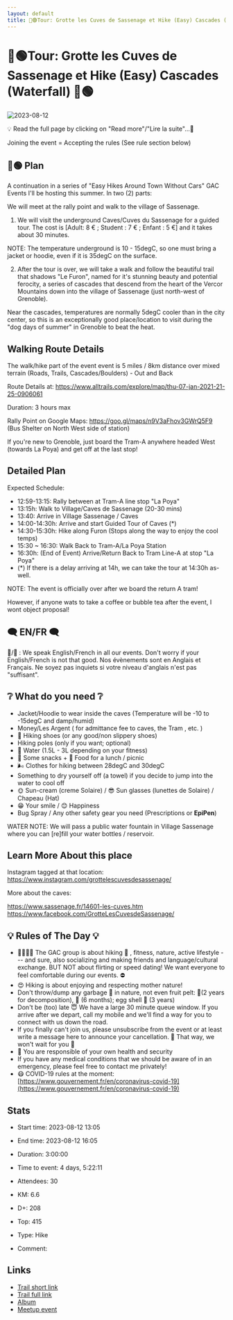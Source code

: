 ```yaml
---
layout: default
title: 🥾🟢Tour: Grotte les Cuves de Sassenage et Hike (Easy) Cascades (Waterfall) 🥾🟢
---
```


# 🥾🟢Tour: Grotte les Cuves de Sassenage et Hike (Easy) Cascades (Waterfall) 🥾🟢

![2023-08-12](/Stats/img/orig/2023-08-12.jpg)

💡 Read the full page by clicking on "Read more"/"Lire la suite"...💜

Joining the event = Accepting the rules (See rule section below)

## 🥾🟢 Plan

A continuation in a series of "Easy Hikes Around Town Without Cars" GAC Events I'll be hosting this summer. In two (2) parts:

We will meet at the rally point and walk to the village of Sassenage.

1. We will visit the underground Caves/Cuves du Sassenage for a guided tour. The cost is [Adult: 8 € ; Student : 7 € ; Enfant : 5 €] and it takes about 30 minutes.

NOTE: The temperature underground is 10 - 15degC, so one must bring a jacket or hoodie, even if it is 35degC on the surface.

2. After the tour is over, we will take a walk and follow the beautiful trail that shadows "Le Furon", named for it's stunning beauty and potential ferocity, a series of cascades that descend from the heart of the Vercor Mountains down into the village of Sassenage (just north-west of Grenoble).

Near the cascades, temperatures are normally 5degC cooler than in the city center, so this is an exceptionally good place/location to visit during the "dog days of summer" in Grenoble to beat the heat.

## Walking Route Details

The walk/hike part of the event event is 5 miles / 8km distance over mixed terrain (Roads, Trails, Cascades/Boulders) - Out and Back

Route Details at: https://www.alltrails.com/explore/map/thu-07-jan-2021-21-25-0906061

Duration: 3 hours max

Rally Point on Google Maps: https://goo.gl/maps/n9V3aFhov3GWrQ5F9
(Bus Shelter on North West side of station)

If you're new to Grenoble, just board the Tram-A anywhere headed West (towards La Poya) and get off at the last stop!

## Detailed Plan

Expected Schedule:

* 12:59-13:15: Rally between at Tram-A line stop "La Poya"
* 13:15h: Walk to Village/Caves de Sassenage (20-30 mins)
* 13:40: Arrive in Village Sassenage / Caves
* 14:00-14:30h: Arrive and start Guided Tour of Caves (\*)
* 14:30-15:30h: Hike along Furon (Stops along the way to enjoy the cool temps)
* 15:30 \~ 16:30: Walk Back to Tram-A/La Poya Station
* 16:30h: (End of Event) Arrive/Return Back to Tram Line-A at stop "La Poya"
* (\*) If there is a delay arriving at 14h, we can take the tour at 14:30h as-well.

NOTE: The event is officially over after we board the return A tram!

However, if anyone wats to take a coffee or bubble tea after the event, I wont object proposal!

## 🗨️ EN/FR 🗨️

🦅/🐓 : We speak English/French in all our events. Don't worry if your English/French is not that good. Nos évènements sont en Anglais et Français. Ne soyez pas inquiets si votre niveau d'anglais n'est pas "suffisant".

## ❔ What do you need ❔

* Jacket/Hoodie to wear inside the caves (Temperature will be -10 to -15degC and damp/humid)
* Money/Les Argent ( for admittance fee to caves, the Tram , etc. )
* 🥾 Hiking shoes (or any good/non slippery shoes)
* Hiking poles (only if you want; optional)
* 🧃 Water (1.5L - 3L depending on your fitness)
* 🍫 Some snacks + 🥗 Food for a lunch / picnic
* 🌬 Clothes for hiking between 28degC and 30degC
* Something to dry yourself off (a towel) if you decide to jump into the water to cool off
* 🌞 Sun-cream (creme Solaire) / 😎 Sun glasses (lunettes de Solaire) / Chapeau (Hat)
* 😁 Your smile / 😊 Happiness
* Bug Spray / Any other safety gear you need (Prescriptions or **EpiPen**)

WATER NOTE: We will pass a public water fountain in Village Sassenage where you can [re]fill your water bottles / reservoir.

## Learn More About this place

Instagram tagged at that location:
https://www.instagram.com/grottelescuvesdesassenage/

More about the caves:

https://www.sassenage.fr/14601-les-cuves.htm
https://www.facebook.com/GrotteLesCuvesdeSassenage/

## 💡 Rules of The Day 💡

* 🚶‍♀️🚶‍♂️ The GAC group is about hiking 🥾 , fitness, nature, active lifestyle --- and sure, also socializing and making friends and language/cultural exchange. BUT NOT about flirting or speed dating! We want everyone to feel comfortable during our events. ⛔
* 😍 Hiking is about enjoying and respecting mother nature!
* Don't throw/dump any garbage 🚮 in nature, not even fruit pelt: 🍌(2 years for decomposition), 🍊 (6 months); egg shell 🥚 (3 years)
* Don't be (too) late 😇 We have a large 30 minute queue window. If you arrive after we depart, call my mobile and we'll find a way for you to connect with us down the road.
* If you finally can't join us, please unsubscribe from the event or at least write a message here to announce your cancellation. 💜 That way, we won't wait for you 💜
* 💟 You are responsible of your own health and security
* If you have any medical conditions that we should be aware of in an emergency, please feel free to contact me privately!
* 😷 COVID-19 rules at the moment: [https://www.gouvernement.fr/en/coronavirus-covid-19](https://www.gouvernement.fr/en/coronavirus-covid-19)

## Stats

- Start time: 2023-08-12 13:05
- End time: 2023-08-12 16:05
- Duration: 3:00:00
- Time to event: 4 days, 5:22:11
- Attendees: 30

- KM: 6.6
- D+: 208
- Top: 415
- Type: Hike
- Comment: 

## Links

- [Trail short link](https://s.42l.fr/jrgnxwNC)
- [Trail full link]()
- [Album](https://binnette.github.io/GacImg2023/2023-08-12-🥾🟢Tour-Grotte-les-Cuves-de-Sassenage-et-Hike-Easy-Cascades-Waterfall-🥾🟢.html)
- [Meetup event](https://www.meetup.com/grenoble-adventure-club-english-french/events/295315263/)
